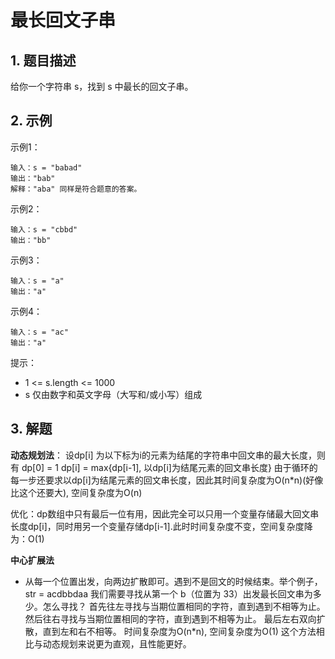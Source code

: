 # 最长回文子串

## 1. 题目描述
给你一个字符串 s，找到 s 中最长的回文子串。

## 2. 示例
示例1：
```
输入：s = "babad"
输出："bab"
解释："aba" 同样是符合题意的答案。
```

示例2：
```
输入：s = "cbbd"
输出："bb"
```

示例3：
```
输入：s = "a"
输出："a"
```

示例4：
```
输入：s = "ac"
输出："a"
```

提示：
- 1 <= s.length <= 1000
- s 仅由数字和英文字母（大写和/或小写）组成

## 3. 解题
**动态规划法**：
设dp[i] 为以下标为i的元素为结尾的字符串中回文串的最大长度，则有
dp[0] = 1
dp[i] = max{dp[i-1], 以dp[i]为结尾元素的回文串长度}
由于循环的每一步还要求以dp[i]为结尾元素的回文串长度，因此其时间复杂度为O(n*n)(好像比这个还要大), 空间复杂度为O(n)

优化：dp数组中只有最后一位有用，因此完全可以只用一个变量存储最大回文串长度dp[i]，同时用另一个变量存储dp[i-1].此时时间复杂度不变，空间复杂度降为：O(1)

**中心扩展法**
- 从每一个位置出发，向两边扩散即可。遇到不是回文的时候结束。举个例子，str = acdbbdaa 我们需要寻找从第一个 b（位置为 33）出发最长回文串为多少。怎么寻找？
首先往左寻找与当期位置相同的字符，直到遇到不相等为止。
然后往右寻找与当期位置相同的字符，直到遇到不相等为止。
最后左右双向扩散，直到左和右不相等。
时间复杂度为O(n*n), 空间复杂度为O(1)
这个方法相比与动态规划来说更为直观，且性能更好。

